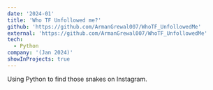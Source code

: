 ```yaml
---
date: '2024-01'
title: 'Who TF Unfollowed me?'
github: 'https://github.com/ArmanGrewal007/WhoTF_UnfollowedMe'
external: 'https://github.com/ArmanGrewal007/WhoTF_UnfollowedMe'
tech:
  - Python
company: '(Jan 2024)'
showInProjects: true
---
```

Using Python to find those snakes on Instagram.